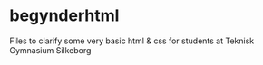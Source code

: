 begynderhtml
============

Files to clarify some very basic html &amp; css for students at Teknisk Gymnasium Silkeborg

